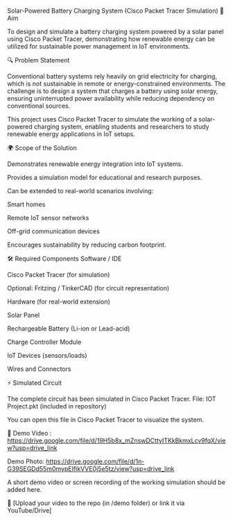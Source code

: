 Solar-Powered Battery Charging System (Cisco Packet Tracer Simulation)
📝 Aim

To design and simulate a battery charging system powered by a solar panel using Cisco Packet Tracer, demonstrating how renewable energy can be utilized for sustainable power management in IoT environments.

🔍 Problem Statement

Conventional battery systems rely heavily on grid electricity for charging, which is not sustainable in remote or energy-constrained environments. The challenge is to design a system that charges a battery using solar energy, ensuring uninterrupted power availability while reducing dependency on conventional sources.

This project uses Cisco Packet Tracer to simulate the working of a solar-powered charging system, enabling students and researchers to study renewable energy applications in IoT setups.

🌍 Scope of the Solution

Demonstrates renewable energy integration into IoT systems.

Provides a simulation model for educational and research purposes.

Can be extended to real-world scenarios involving:

Smart homes

Remote IoT sensor networks

Off-grid communication devices

Encourages sustainability by reducing carbon footprint.

🛠️ Required Components
Software / IDE

Cisco Packet Tracer (for simulation)

Optional: Fritzing / TinkerCAD (for circuit representation)

Hardware (for real-world extension)

Solar Panel

Rechargeable Battery (Li-ion or Lead-acid)

Charge Controller Module

IoT Devices (sensors/loads)

Wires and Connectors

⚡ Simulated Circuit

The complete circuit has been simulated in Cisco Packet Tracer.
File: IOT Project.pkt (included in repository)

You can open this file in Cisco Packet Tracer to visualize the system.

🎥 Demo Video : https://drive.google.com/file/d/19H5b8x_mZnswDCttyITKkBkmxLcv9fqX/view?usp=drive_link

Demo Photo: https://drive.google.com/file/d/1n-G39SEGDd55m0mypEIfikVVE0j5e5tz/view?usp=drive_link

A short demo video or screen recording of the working simulation should be added here.

📌 [Upload your video to the repo (in /demo folder) or link it via YouTube/Drive]
